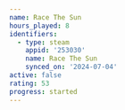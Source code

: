 ```yaml
---
name: Race The Sun
hours_played: 8
identifiers:
  - type: steam
    appid: '253030'
    name: Race The Sun
    synced_on: '2024-07-04'
active: false
rating: 53
progress: started
---
```


